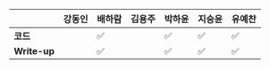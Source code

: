 |              | 강동인 | 배하람 | 김용주 | 박하윤 | 지승윤 | 유예찬 |
| ------------ | ------ | ------ | ------ | ------ | ------ | ------------ |
| **코드**     ||:white_check_mark:|  | :white_check_mark:       |:white_check_mark:|:white_check_mark:|
| **Write-up** ||:white_check_mark:|  | :white_check_mark:       |:white_check_mark: |:white_check_mark:|
